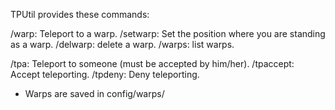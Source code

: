 TPUtil provides these commands:

/warp: Teleport to a warp.
/setwarp: Set the position where you are standing as a warp.
/delwarp: delete a warp.
/warps: list warps.

/tpa: Teleport to someone (must be accepted by him/her).
/tpaccept: Accept teleporting.
/tpdeny: Deny teleporting.

* Warps are saved in config/warps/